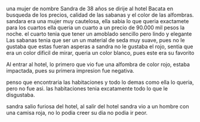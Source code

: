 una mujer de nombre Sandra de 38 años se dirije al hotel Bacata en busqueda de los precios, calidad de las sabanas y el color de las alfombras.
sandara era una mujer muy cautelosa, ella sabia lo que queria exactamete
para los cuartos ella queria un cuarto a un precio de 90.000 mil pesos la noche.
el cuarto tenia que tener un amoblado sencillo pero lindo y elegante 
Las sabanas tenia que ser un un material de seda muy suave, pues no le gustaba que estas fueran asperas 
a sandra no le gustaba el rojo, sentia que era un color dificil de mirar, queria un color blanco, pues este era su favorito 

Al entrar al hotel, lo primero que vio fue una alfombra de color rojo, estaba impactada, pues su primera impresion fue negativa.

penso que encontraria las habitaciones y todo lo demas como ella lo queria, pero no fue asi. las habitaciones tenia excatamente todo lo que le disgustaba. 

sandra salio furiosa del hotel, al salir del hotel sandra vio a un hombre con una camisa roja, no lo podia creer su dia no podia ir peor.
